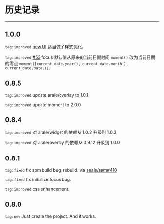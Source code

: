 # 历史记录

------------

## 1.0.0

`tag:improved` [new UI](http://demo.alibaba-inc.com/categories/872/projects/4232/vds/16228) 适当做了样式优化。

`tag:improved` [#53](https://github.com/aralejs/calendar/issues/53) focus 默认值从原来的当前日期时间 `moment()` 改为当前日期的零点 `moment([current_date.year(), current_date.month(), current_date.date()])`

## 0.8.5

`tag:improved` update arale/overlay to 1.0.1

`tag:improved` update moment to 2.0.0

## 0.8.4

`tag:improved` 对 arale/widget 的依赖从 1.0.2 升级到 1.0.3

`tag:improved` 对 arale/overlay 的依赖从 0.9.12 升级到 1.0.0

## 0.8.1 

`tag:fixed` fix spm build bug, rebuild.
    via [seajs/spm#410](https://github.com/seajs/spm/issues/410)

`tag:fixed` fix initialize focus bug.

`tag:improved` css enhancement.


## 0.8.0

`tag:new` Just create the project. And it works.
